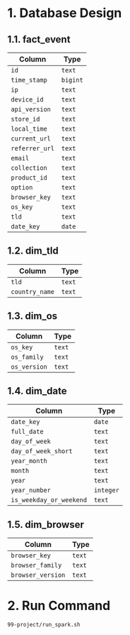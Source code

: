 # 1. Database Design

## 1.1. fact_event
| Column        | Type     |
|---------------|----------|
| `id`          | `text`   |
| `time_stamp`  | `bigint` |
| `ip`          | `text`   |
| `device_id`   | `text`   |
| `api_version` | `text`   |
| `store_id`    | `text`   |
| `local_time`  | `text`   |
| `current_url` | `text`   |
| `referrer_url`| `text`   |
| `email`       | `text`   |
| `collection`  | `text`   |
| `product_id`  | `text`   |
| `option`      | `text`   |
| `browser_key` | `text`   |
| `os_key`      | `text`   |
| `tld`         | `text`   |
| `date_key`    | `date`   |

## 1.2. dim_tld
| Column        | Type   |
|---------------|--------|
| `tld`         | `text` |
| `country_name`| `text` |

## 1.3. dim_os
| Column     | Type   |
|------------|--------|
| `os_key`   | `text` |
| `os_family`| `text` |
| `os_version`| `text` |

## 1.4. dim_date
| Column               | Type    |
|----------------------|---------|
| `date_key`           | `date`  |
| `full_date`          | `text`  |
| `day_of_week`        | `text`  |
| `day_of_week_short`  | `text`  |
| `year_month`         | `text`  |
| `month`              | `text`  |
| `year`               | `text`  |
| `year_number`        | `integer`|
| `is_weekday_or_weekend`| `text`  |

## 1.5. dim_browser
| Column          | Type   |
|-----------------|--------|
| `browser_key`   | `text` |
| `browser_family`| `text` |
| `browser_version`| `text` |

# 2. Run Command
```shell
99-project/run_spark.sh
```
